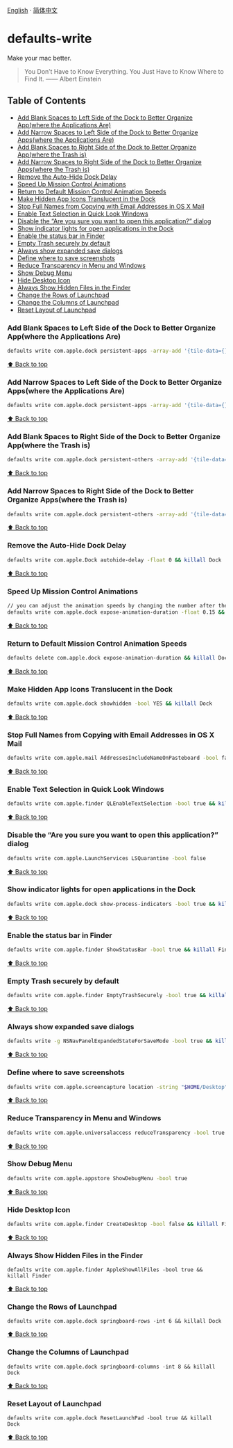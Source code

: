 [English](./README.md) · [简体中文](./README-zh.md)

# defaults-write

Make your mac better.

> You Don’t Have to Know Everything. You Just Have to Know Where to Find It. —— Albert Einstein

## Table of Contents

- [Add Blank Spaces to Left Side of the Dock to Better Organize App(where the Applications Are)](#add-blank-spaces-to-left-side-of-the-dock-to-better-organize-appwhere-the-applications-are)
- [Add Narrow Spaces to Left Side of the Dock to Better Organize Apps(where the Applications Are)](#add-narrow-spaces-to-left-side-of-the-dock-to-better-organize-appswhere-the-applications-are)
- [Add Blank Spaces to Right Side of the Dock to Better Organize App(where the Trash is)](#add-blank-spaces-to-right-side-of-the-dock-to-better-organize-appwhere-the-trash-is)
- [Add Narrow Spaces to Right Side of the Dock to Better Organize Apps(where the Trash is)](#add-narrow-spaces-to-right-side-of-the-dock-to-better-organize-appswhere-the-trash-is)
- [Remove the Auto-Hide Dock Delay](#remove-the-auto-hide-dock-delay)
- [Speed Up Mission Control Animations](#speed-up-mission-control-animations)
- [Return to Default Mission Control Animation Speeds](#return-to-default-mission-control-animation-speeds)
- [Make Hidden App Icons Translucent in the Dock](#make-hidden-app-icons-translucent-in-the-dock)
- [Stop Full Names from Copying with Email Addresses in OS X Mail](#stop-full-names-from-copying-with-email-addresses-in-os-x-mail)
- [Enable Text Selection in Quick Look Windows](#enable-text-selection-in-quick-look-windows)
- [Disable the “Are you sure you want to open this application?” dialog](#disable-the-are-you-sure-you-want-to-open-this-application-dialog)
- [Show indicator lights for open applications in the Dock](#show-indicator-lights-for-open-applications-in-the-dock)
- [Enable the status bar in Finder](#enable-the-status-bar-in-finder)
- [Empty Trash securely by default](#empty-trash-securely-by-default)
- [Always show expanded save dialogs](#always-show-expanded-save-dialogs)
- [Define where to save screenshots](#define-where-to-save-screenshots)
- [Reduce Transparency in Menu and Windows](#reduce-transparency-in-menu-and-windows)
- [Show Debug Menu](#show-debug-menu)
- [Hide Desktop Icon](#hide-desktop-icon)
- [Always Show Hidden Files in the Finder](#always-show-hidden-files-in-the-finder)
- [Change the Rows of Launchpad](#change-the-rows-of-launchpad)
- [Change the Columns of Launchpad](#change-the-columns-of-launchpad)
- [Reset Layout of Launchpad](#reset-layout-of-launchpad)

### Add Blank Spaces to Left Side of the Dock to Better Organize App(where the Applications Are)

```bash
defaults write com.apple.dock persistent-apps -array-add '{tile-data={}; tile-type="spacer-tile";}' && killall Dock
```

[⬆️ Back to top](#defaults-write)

### Add Narrow Spaces to Left Side of the Dock to Better Organize Apps(where the Applications Are)

```bash
defaults write com.apple.dock persistent-apps -array-add '{tile-data={}; tile-type="small-spacer-tile";}' && killall Dock
```

[⬆️ Back to top](#defaults-write)

### Add Blank Spaces to Right Side of the Dock to Better Organize App(where the Trash is)

```bash
defaults write com.apple.dock persistent-others -array-add '{tile-data={}; tile-type="spacer-tile";}' && killall Dock
```

[⬆️ Back to top](#defaults-write)

### Add Narrow Spaces to Right Side of the Dock to Better Organize Apps(where the Trash is)

```bash
defaults write com.apple.dock persistent-others -array-add '{tile-data={}; tile-type="small-spacer-tile";}' && killall Dock
```

[⬆️ Back to top](#defaults-write)

### Remove the Auto-Hide Dock Delay

```bash
defaults write com.apple.Dock autohide-delay -float 0 && killall Dock
```

[⬆️ Back to top](#defaults-write)

### Speed Up Mission Control Animations

```bash
// you can adjust the animation speeds by changing the number after the -float flag。
defaults write com.apple.dock expose-animation-duration -float 0.15 && killall Dock
```

[⬆️ Back to top](#defaults-write)

### Return to Default Mission Control Animation Speeds

```bash
defaults delete com.apple.dock expose-animation-duration && killall Dock
```

[⬆️ Back to top](#defaults-write)

### Make Hidden App Icons Translucent in the Dock

```bash
defaults write com.apple.dock showhidden -bool YES && killall Dock
```

[⬆️ Back to top](#defaults-write)

### Stop Full Names from Copying with Email Addresses in OS X Mail

```bash
defaults write com.apple.mail AddressesIncludeNameOnPasteboard -bool false
```

[⬆️ Back to top](#defaults-write)

### Enable Text Selection in Quick Look Windows

```bash
defaults write com.apple.finder QLEnableTextSelection -bool true && killall Finder
```

[⬆️ Back to top](#defaults-write)

### Disable the “Are you sure you want to open this application?” dialog

```bash
defaults write com.apple.LaunchServices LSQuarantine -bool false
```

[⬆️ Back to top](#defaults-write)

### Show indicator lights for open applications in the Dock

```bash
defaults write com.apple.dock show-process-indicators -bool true && killall Dock
```

[⬆️ Back to top](#defaults-write)

### Enable the status bar in Finder

```bash
defaults write com.apple.finder ShowStatusBar -bool true && killall Finder
```

[⬆️ Back to top](#defaults-write)

### Empty Trash securely by default

```bash
defaults write com.apple.finder EmptyTrashSecurely -bool true && killall Finder
```

[⬆️ Back to top](#defaults-write)

### Always show expanded save dialogs

```bash
defaults write -g NSNavPanelExpandedStateForSaveMode -bool true && killall Finder
```

[⬆️ Back to top](#defaults-write)

### Define where to save screenshots

```bash
defaults write com.apple.screencapture location -string "$HOME/Desktop"
```

[⬆️ Back to top](#defaults-write)

### Reduce Transparency in Menu and Windows

```bash
defaults write com.apple.universalaccess reduceTransparency -bool true
```

[⬆️ Back to top](#defaults-write)

### Show Debug Menu

```bash
defaults write com.apple.appstore ShowDebugMenu -bool true
```

[⬆️ Back to top](#defaults-write)

### Hide Desktop Icon

```bash
defaults write com.apple.finder CreateDesktop -bool false && killall Finder
```

[⬆️ Back to top](#defaults-write)

### Always Show Hidden Files in the Finder

```
defaults write com.apple.finder AppleShowAllFiles -bool true && killall Finder
```

[⬆️ Back to top](#defaults-write)

### Change the Rows of Launchpad

```
defaults write com.apple.dock springboard-rows -int 6 && killall Dock
```

[⬆️ Back to top](#defaults-write)

### Change the Columns of Launchpad

```
defaults write com.apple.dock springboard-columns -int 8 && killall Dock
```

[⬆️ Back to top](#defaults-write)

### Reset Layout of Launchpad

```
defaults write com.apple.dock ResetLaunchPad -bool true && killall Dock
```

[⬆️ Back to top](#defaults-write)
